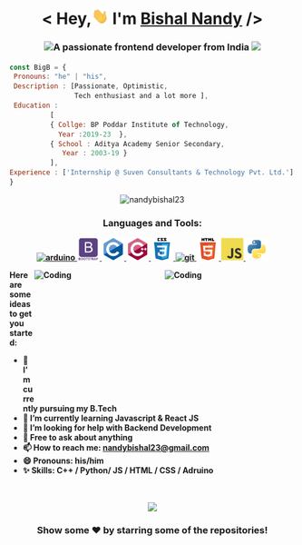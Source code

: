   <h1 align="center">< Hey,<img src="https://raw.githubusercontent.com/ABSphreak/ABSphreak/master/gifs/Hi.gif" width="30px"> I'm <a href="https://nandybishal23.github.io/Portfolio-Website/"> Bishal Nandy</a> />  
  <h3 align="center"> <img src="https://media.giphy.com/media/WUlplcMpOCEmTGBtBW/giphy.gif" width="30">A passionate frontend developer from India <img src="https://media.giphy.com/media/WUlplcMpOCEmTGBtBW/giphy.gif" width="30"></h3>
  
  
 ```javascript
const BigB = {
  Pronouns: "he" | "his",
  Description : [Passionate, Optimistic, 
                 Tech enthusiast and a lot more ],
  Education : 
           [ 
           { Collge: BP Poddar Institute of Technology, 
             Year :2019-23  }, 
           { School : Aditya Academy Senior Secondary,  
              Year : 2003-19 } 
           ],
 Experience : ['Internship @ Suven Consultants & Technology Pvt. Ltd.']
}
```
  

<p align="center"> <img src="https://komarev.com/ghpvc/?username=nandybishal23&label=Profile%20views&color=0e75b6&style=flat" alt="nandybishal23" /> </p></h1>
<b><h3 align="center">Languages and Tools:</h3><b>
<p align="center"> <a href="https://www.arduino.cc/" target="_blank"> <img src="https://cdn.worldvectorlogo.com/logos/arduino-1.svg" alt="arduino" width="40" height="40"/> </a> <a href="https://getbootstrap.com" target="_blank"> <img src="https://raw.githubusercontent.com/devicons/devicon/master/icons/bootstrap/bootstrap-plain-wordmark.svg" alt="bootstrap" width="40" height="40"/> </a> <a href="https://www.cprogramming.com/" target="_blank"> <img src="https://raw.githubusercontent.com/devicons/devicon/master/icons/c/c-original.svg" alt="c" width="40" height="40"/> </a> <a href="https://www.w3schools.com/cpp/" target="_blank"> <img src="https://raw.githubusercontent.com/devicons/devicon/master/icons/cplusplus/cplusplus-original.svg" alt="cplusplus" width="40" height="40"/> </a> <a href="https://www.w3schools.com/css/" target="_blank"> <img src="https://raw.githubusercontent.com/devicons/devicon/master/icons/css3/css3-original-wordmark.svg" alt="css3" width="40" height="40"/> </a> <a href="https://git-scm.com/" target="_blank"> <img src="https://www.vectorlogo.zone/logos/git-scm/git-scm-icon.svg" alt="git" width="40" height="40"/> </a> <a href="https://www.w3.org/html/" target="_blank"> <img src="https://raw.githubusercontent.com/devicons/devicon/master/icons/html5/html5-original-wordmark.svg" alt="html5" width="40" height="40"/> </a> <a href="https://developer.mozilla.org/en-US/docs/Web/JavaScript" target="_blank"> <img src="https://raw.githubusercontent.com/devicons/devicon/master/icons/javascript/javascript-original.svg" alt="javascript" width="40" height="40"/> </a> <a href="https://www.python.org" target="_blank"> <img src="https://raw.githubusercontent.com/devicons/devicon/master/icons/python/python-original.svg" alt="python" width="40" height="40"/> </a> </p>

<!-- <p align="center"><img align="center" src="https://github-readme-streak-stats.herokuapp.com/?user=nandybishal23"  /></a> </p> -->
<img align="right" alt="Coding" width="230" height="230" src="https://media.giphy.com/media/LmNwrBhejkK9EFP504/giphy.gif">
<img align="right" alt="Coding" width="230" height="230" src="https://media.giphy.com/media/xT9IgzoKnwFNmISR8I/giphy.gif">


<p>Here are some ideas to get you started:

- 🔭 I’m currently **pursuing my B.Tech** 
- 🌱 I’m currently learning **Javascript & React JS**
- 🤔 I’m looking for help with **Backend Development**
- 💬 **Free to ask about anything**
- 📫 How to reach me: nandybishal23@gmail.com
- 😄 Pronouns: **his/him**
- ✨ Skills: **C++ / Python/ JS / HTML / CSS / Adruino**
  
</p>
<br>
<p align="center"><img align="center" src="https://github-readme-stats.vercel.app/api?username=nandybishal23&show_icons=true&theme=radical&title_color=fff&icon_color=79ff97&text_color=9f9f9f&bg_color=151515"  /></a> </p>

<div align="center">

### Show some ❤️ by starring some of the repositories!

</div>

